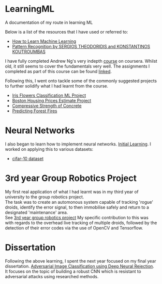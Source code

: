 # LearningML
A documentation of my route in learning ML  
  
Below is a list of the resources that I have used or referred to:  
- [How to Learn Machine Learning](https://elitedatascience.com/learn-machine-learning)
- [Pattern Recognition by SERGIOS THEODORIDIS and KONSTANTINOS KOUTROUMBAS](https://github.com/JanThan/LearningML/blob/master/PatternRecognition.pdf)

I have fully completed Andrew Ng's very indepth [course](https://www.coursera.org/learn/machine-learning) on coursera. 
Whilst old, it still seems to cover the fundamentals very well. The assignments I completed as part of this course can be found [linked](https://github.com/JanThan/LearningML/tree/master/AndrewNg_MLCourse).  

Following this, I went onto tackle some of the commonly suggested projects to further solidify what I had learnt from the course.  
- [Iris Flowers Classification ML Project](https://github.com/JanThan/LearningML/tree/master/IRIS)
- [Boston Housing Prices Estimate Project](https://github.com/JanThan/LearningML/tree/master/BostonHousingProblem)
- [Compressive Strength of Concrete](https://github.com/JanThan/LearningML/tree/master/CompressiveStrengthOfConcrete)
- [Predicting Forest Fires](https://github.com/JanThan/LearningML/tree/master/PredictingForestFires)

# Neural Networks
I also began to learn how to implement neural networks.  [Initial Learning](https://github.com/JanThan/LearningML/tree/master/NeuralNetwork).
I worked on applying this to various datasets:
- [cifar-10 dataset](https://github.com/JanThan/LearningML/tree/master/cifar10_dataset)

# 3rd year Group Robotics Project
My first real application of what I had learnt was in my third year of university to the group robotics project.  
The task was to create an automonous system capable of tracking 'rogue' droids, identify the error signal, to then immobilise safely and return to a designated 'maintenance' area.  
See [3rd year group robotics project](https://github.com/JanThan/MachineLearning/tree/main/3rd%20Year%20Group%20Robotics%20Project)
My specific contribution to this was with regards to the overhead live tracking of multiple droids, followed by the detection of their error codes via the use of OpenCV and Tensorflow.   

# Dissertation  
Following the above learning, I spent the next year focused on my final year dissertation. [Adversarial Image Classification using Deep Neural Rejection]().  
It focuses on the topic of building a robust CNN which is resistant to adversarial attacks using researched methods. 



